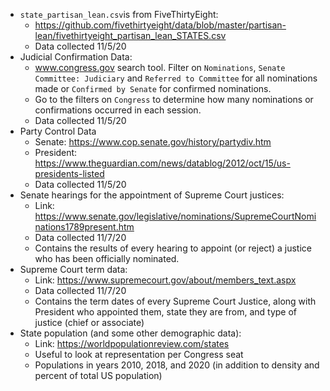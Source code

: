- `state_partisan_lean.csv`is from FiveThirtyEight:
  - https://github.com/fivethirtyeight/data/blob/master/partisan-lean/fivethirtyeight_partisan_lean_STATES.csv
  - Data collected 11/5/20
- Judicial Confirmation Data: 
  - www.congress.gov search tool. Filter on `Nominations`, `Senate Committee: Judiciary` and `Referred to Committee` for all nominations made or `Confirmed by Senate` for confirmed nominations. 
  - Go to the filters on `Congress` to determine how many nominations or confirmations occurred in each session. 
  - Data collected 11/5/20
- Party Control Data
  - Senate: https://www.cop.senate.gov/history/partydiv.htm
  - President: https://www.theguardian.com/news/datablog/2012/oct/15/us-presidents-listed
  - Data collected 11/5/20
- Senate hearings for the appointment of Supreme Court justices:
  - Link: https://www.senate.gov/legislative/nominations/SupremeCourtNominations1789present.htm
  - Data collected 11/7/20
  - Contains the results of every hearing to appoint (or reject) a justice who has been officially nominated.
- Supreme Court term data:
  - Link: https://www.supremecourt.gov/about/members_text.aspx
  - Data collected 11/7/20
  - Contains the term dates of every Supreme Court Justice, along with President who appointed them, state they are from, and type of justice (chief or associate)
- State population (and some other demographic data):
  - Link: https://worldpopulationreview.com/states
  - Useful to look at representation per Congress seat
  - Populations in years 2010, 2018, and 2020 (in addition to density and percent of total US population)
